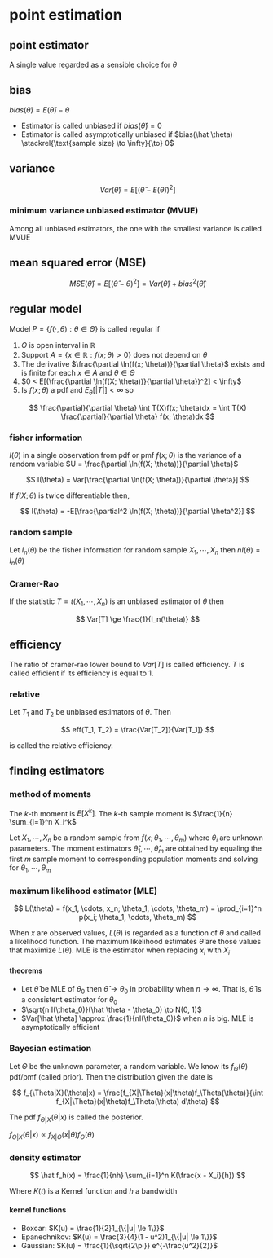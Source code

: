 # point estimation

## point estimator

A single value regarded as a sensible choice for $\theta$

## bias

$bias(\hat \theta) = E(\hat \theta) - \theta$

- Estimator is called unbiased if $bias(\hat \theta) = 0$
- Estimator is called asymptotically unbiased if $bias(\hat \theta) \stackrel{\text{sample size} \to \infty}{\to} 0$

## variance

$$
Var(\hat \theta) = E[(\hat \theta - E(\hat \theta))^2]
$$

### minimum variance unbiased estimator (MVUE)

Among all unbiased estimators, the one with the smallest variance is called MVUE

## mean squared error (MSE)

$$
MSE(\hat \theta) = E[(\hat \theta - \theta)^2] = Var(\hat \theta) + bias^2(\hat \theta)
$$

## regular model

Model $P = \{f(\cdot, \theta) : \theta \in \Theta\}$ is called regular if

1. $\Theta$ is open interval in $\mathbb R$
2. Support $A = \{ x \in \mathbb R : f(x; \theta) > 0 \}$ does not depend on $\theta$
3. The derivative $\frac{\partial \ln(f(x; \theta))}{\partial \theta}$ exists and is finite for each $x \in A$ and $\theta \in \Theta$
4. $0 < E[(\frac{\partial \ln(f(X; \theta))}{\partial \theta})^2] < \infty$
5. Is $f(x; \theta)$ a pdf and $E_\theta[|T|] < \infty$ so

$$
\frac{\partial}{\partial \theta} \int T(X)f(x; \theta)dx = \int T(X) \frac{\partial}{\partial \theta} f(x; \theta)dx
$$

### fisher information

$I(\theta)$ in a single observation from pdf or pmf $f(x; \theta)$ is the variance of a random variable $U = \frac{\partial \ln(f(X; \theta))}{\partial \theta}$

$$
I(\theta) = Var[\frac{\partial \ln(f(X; \theta))}{\partial \theta}]
$$

If $f(X; \theta)$ is twice differentiable then,

$$
I(\theta) = -E[\frac{\partial^2 \ln(f(X; \theta))}{\partial \theta^2}]
$$

### random sample

Let $I_n(\theta)$ be the fisher information for random sample $X_1, \cdots, X_n$ then $nI(\theta) = I_n(\theta)$

### Cramer-Rao

If the statistic $T = t(X_1, \cdots, X_n)$ is an unbiased estimator of $\theta$ then

$$
Var[T] \ge \frac{1}{I_n(\theta)}
$$

## efficiency

The ratio of cramer-rao lower bound to $Var[T]$ is called efficiency. $T$ is called efficient if its efficiency is equal to 1.

### relative

Let $T_1$ and $T_2$ be unbiased estimators of $\theta$. Then

$$
eff(T_1, T_2) = \frac{Var[T_2]}{Var[T_1]}
$$

is called the relative efficiency.

## finding estimators

### method of moments

The $k$-th moment is $E[X^k]$. The $k$-th sample moment is $\frac{1}{n} \sum_{i=1}^n X_i^k$

Let $X_1, \cdots, X_n$ be a random sample from $f(x; \theta_1, \cdots, \theta_m)$ where $\theta_i$ are unknown parameters. The moment estimators $\hat \theta_1, \cdots, \hat \theta_m$ are obtained by equaling the first $m$ sample moment to corresponding population moments and solving for $\theta_1, \cdots, \theta_m$

### maximum likelihood estimator (MLE)

$$
L(\theta) = f(x_1, \cdots, x_n; \theta_1, \cdots, \theta_m) = \prod_{i=1}^n p(x_i; \theta_1, \cdots, \theta_m)
$$

When $x$ are observed values, $L(\theta)$ is regarded as a function of $\theta$ and called a likelihood function. The maximum likelihood estimates $\hat \theta$ are those values that maximize $L(\theta)$. MLE is the estimator when replacing $x_i$ with $X_i$

#### theorems

- Let $\hat \theta$ be MLE of $\theta_0$ then $\hat \theta \to \theta_0$ in probability when $n \to \infty$. That is, $\hat \theta$ is a consistent estimator for $\theta_0$
- $\sqrt{n I(\theta_0)}(\hat \theta - \theta_0) \to N(0, 1)$
- $Var[\hat \theta] \approx \frac{1}{nI(\theta_0)}$ when $n$ is big. MLE is asymptotically efficient

### Bayesian estimation

Let $\Theta$ be the unknown parameter, a random variable. We know its $f_\Theta(\theta)$ pdf/pmf (called prior). Then the distribution given the date is

$$
f_{\Theta|X}(\theta|x) = \frac{f_{X|\Theta}(x|\theta)f_\Theta(\theta)}{\int f_{X|\Theta}(x|\theta)f_\Theta(\theta) d\theta}
$$

The pdf $f_{\Theta|X}(\theta|x)$ is called the posterior.

$f_{\Theta|X}(\theta|x) \propto f_{X|\Theta}(x|\theta)f_\Theta(\theta)$

### density estimator

$$
\hat f_h(x) = \frac{1}{nh} \sum_{i=1}^n K(\frac{x - X_i}{h})
$$

Where $K(t)$ is a Kernel function and $h$ a bandwidth

#### kernel functions

- Boxcar: $K(u) = \frac{1}{2}1_{\{|u| \le 1\}}$
- Epanechnikov: $K(u) = \frac{3}{4}(1 - u^2)1_{\{|u| \le 1\}}$
- Gaussian: $K(u) = \frac{1}{\sqrt{2\pi}} e^{-\frac{u^2}{2}}$
